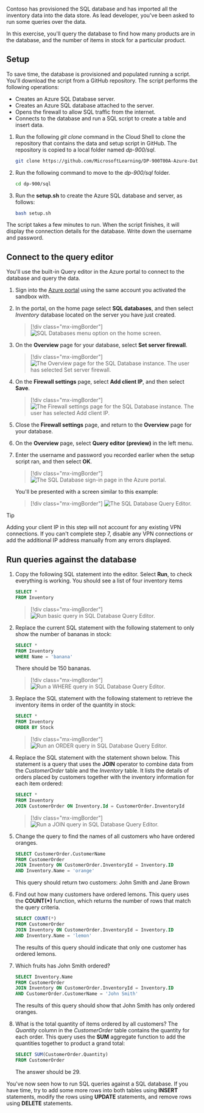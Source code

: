Contoso has provisioned the SQL database and has imported all the inventory data into the data store. As lead developer, you've been asked to run some queries over the data.

In this exercise, you'll query the database to find how many products are in the database, and the number of items in stock for a particular product.

## Setup

To save time, the database is provisioned and populated running a script. You'll download the script from a GitHub repository. The script performs the following operations:

- Creates an Azure SQL Database server.
- Creates an Azure SQL database attached to the server.
- Opens the firewall to allow SQL traffic from the internet.
- Connects to the database and run a SQL script to create a table and insert data.

1. Run the following *git clone* command in the Cloud Shell to clone the repository that contains the data and setup script in GitHub. The repository is copied to a local folder named *dp-900/sql*.

    ```bash
    git clone https://github.com/MicrosoftLearning/DP-900T00A-Azure-Data-Fundamentals dp-900
    ```

2. Run the following command to move to the *dp-900/sql* folder.

    ```bash
    cd dp-900/sql
    ```

3. Run the **setup.sh** to create the Azure SQL database and server, as follows:

    ```bash
    bash setup.sh
    ```

The script takes a few minutes to run. When the script finishes, it will display the connection details for the database. Write down the username and password.

## Connect to the query editor

You'll use the built-in Query editor in the Azure portal to connect to the database and query the data.

1. Sign into the [Azure portal](https://portal.azure.com/learn.docs.microsoft.com?azure-portal=true) using the same account you activated the sandbox with.

1. In the portal, on the home page select **SQL databases**, and then select *Inventory* database located on the server you have just created.

    > [!div class="mx-imgBorder"]
    >![SQL Databases menu option on the home screen.](../media/6-select-sql-datbases.png)

1. On the **Overview** page for your database, select **Set server firewall**.

    > [!div class="mx-imgBorder"]
    >![The **Overview** page for the SQL Database instance. The user has selected **Set server firewall**.](../media/6-server-firewall.png)

1. On the **Firewall settings** page, select **Add client IP**, and then select **Save**.

    > [!div class="mx-imgBorder"]
    >![The **Firewall settings** page for the SQL Database instance. The user has selected **Add client IP**.](../media/6-set-client-ip.png)

1. Close the **Firewall settings** page, and return to the **Overview** page for your database.

1. On the **Overview** page, select **Query editor (preview)** in the left menu.

1. Enter the username and password you recorded earlier when the setup script ran, and then select **OK**.

    > [!div class="mx-imgBorder"]
    >![The SQL Database sign-in page in the Azure portal.](../media/6-query-editor-login.png)

    You'll be presented with a screen similar to this example:

    > [!div class="mx-imgBorder"]
    >![The SQL Database Query Editor.](../media/6-simple-ui-query.png)

> [!TIP]
> Adding your client IP in this step will not account for any existing VPN connections. If you can't complete step 7,  disable any VPN connections or add the additional IP address manually from any errors displayed.

## Run queries against the database

1. Copy the following SQL statement into the editor. Select **Run**, to check everything is working. You should see a list of four inventory items

    ```SQL
    SELECT * 
    FROM Inventory
    ```

    > [!div class="mx-imgBorder"]
    >![Run basic query in SQL Database Query Editor.](../media/6-run-basic-query.png)

1. Replace the current SQL statement with the following statement to only show the number of bananas in stock:

    ```sql
    SELECT * 
    FROM Inventory 
    WHERE Name = 'banana'
    ```

    There should be 150 bananas.
    
    > [!div class="mx-imgBorder"]
    >![Run a WHERE query in SQL Database Query Editor.](../media/6-select-where-sql-databases.png)

1. Replace the SQL statement with the following statement to retrieve the inventory items in order of the quantity in stock:

    ```sql
    SELECT * 
    FROM Inventory 
    ORDER BY Stock
    ```
    
    > [!div class="mx-imgBorder"]
    >![Run an ORDER query in SQL Database Query Editor.](../media/6-select-order-sql-databases.png)

1. Replace the SQL statement with the statement shown below. This statement is a query that uses the  **JOIN** operator to combine data from the *CustomerOrder* table and the *Inventory* table. It lists the details of orders placed by customers together with the inventory information for each item ordered:
    
    ```sql
    SELECT * 
    FROM Inventory 
    JOIN CustomerOrder ON Inventory.Id = CustomerOrder.InventoryId
    ```
    
    > [!div class="mx-imgBorder"]
    >![Run a JOIN query in SQL Database Query Editor.](../media/6-select-join-sql-databases.png)

1. Change the query to find the names of all customers who have ordered oranges.

    ```sql
    SELECT CustomerOrder.CustomerName 
    FROM CustomerOrder
    JOIN Inventory ON CustomerOrder.InventoryId = Inventory.ID
    AND Inventory.Name = 'orange'
    ```

    This query should return two customers: John Smith and Jane Brown 

1. Find out how many customers have ordered lemons. This query uses the **COUNT(*)** function, which returns the number of rows that match the query criteria.

    ```sql
    SELECT COUNT(*) 
    FROM CustomerOrder
    JOIN Inventory ON CustomerOrder.InventoryId = Inventory.ID
    AND Inventory.Name = 'lemon'
    ```

    The results of this query should indicate that only one customer has ordered lemons.

1. Which fruits has John Smith ordered?

    ```sql
    SELECT Inventory.Name 
    FROM CustomerOrder
    JOIN Inventory ON CustomerOrder.InventoryId = Inventory.ID
    AND CustomerOrder.CustomerName = 'John Smith'
    ```

    The results of this query should show that John Smith has only ordered oranges.

1. What is the total quantity of items ordered by all customers? The *Quantity* column in the *CustomerOrder* table contains the quantity for each order. This query uses the **SUM** aggregate function to add the quantities together to product a grand total:

    ```sql
    SELECT SUM(CustomerOrder.Quantity) 
    FROM CustomerOrder
    ```

    The answer should be 29.

You've now seen how to run SQL queries against a SQL database. If you have time, try to add some more rows into both tables using **INSERT** statements, modify the rows using **UPDATE** statements, and remove rows using **DELETE** statements.

